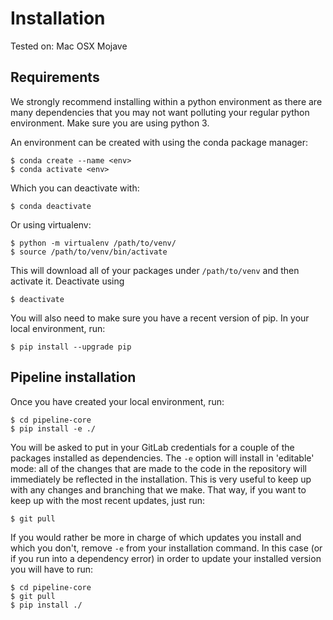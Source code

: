 # Installation 

Tested on: Mac OSX Mojave

## Requirements
We strongly recommend installing within a python environment as there are many dependencies that you may not want polluting your regular python environment. 
Make sure you are using python 3.

An environment can be created with using the conda package manager:

    $ conda create --name <env>
    $ conda activate <env>

Which you can deactivate with: 

    $ conda deactivate

Or using virtualenv: 

    $ python -m virtualenv /path/to/venv/
    $ source /path/to/venv/bin/activate
    
This will download all of your packages under `/path/to/venv` and then activate it. 
Deactivate using 

    $ deactivate

You will also need to make sure you have a recent version of pip.
In your local environment, run: 

    $ pip install --upgrade pip

## Pipeline installation

Once you have created your local environment, run:

    $ cd pipeline-core
    $ pip install -e ./

You will be asked to put in your GitLab credentials for a couple of the packages installed as dependencies.
The `-e` option will install in 'editable' mode: all of the changes that are made to the code in the repository will immediately be reflected in the installation. 
This is very useful to keep up with any changes and branching that we make. 
That way, if you want to keep up with the most recent updates, just run: 

    $ git pull

If you would rather be more in charge of which updates you install and which you don't, remove `-e` from your installation command. 
In this case (or if you run into a dependency error) in order to update your installed version you will have to run: 

    $ cd pipeline-core
    $ git pull
    $ pip install ./

